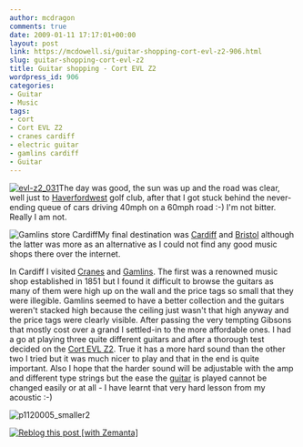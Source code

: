 ```yaml
---
author: mcdragon
comments: true
date: 2009-01-11 17:17:01+00:00
layout: post
link: https://mcdowell.si/guitar-shopping-cort-evl-z2-906.html
slug: guitar-shopping-cort-evl-z2
title: Guitar shopping - Cort EVL Z2
wordpress_id: 906
categories:
- Guitar
- Music
tags:
- cort
- Cort EVL Z2
- cranes cardiff
- electric guitar
- gamlins cardiff
- Guitar
---
```


[![evl-z2_031](https://img.mcdowell.si/2009/01/evl-z2_0311-1.jpg)](http://www.cort.co.kr/english/products/common/view.asp?product_id=167)The day was good, the sun was up and the road was clear, well just to [Haverfordwest](http://en.wikipedia.org/wiki/Haverfordwest) golf club, after that I got stuck behind the never-ending queue of cars driving 40mph on a 60mph road :-) I'm not bitter. Really I am not.

![Gamlins store Cardiff](https://img.mcdowell.si/2009/01/gamlins1-1-150x150.jpg)My final destination was [Cardiff](http://en.wikipedia.org/wiki/Cardiff) and [Bristol](http://en.wikipedia.org/wiki/Bristol) although the latter was more as an alternative as I could not find any good music shops there over the internet.

In Cardiff I visited [Cranes](http://www.cranesmusicstore.com/) and [Gamlins](http://www.gamlinsmusic.co.uk/). The first was a renowned music shop established in 1851 but I found it difficult to browse the guitars as many of them were high up on the wall and the price tags so small that they were illegible. Gamlins seemed to have a better collection and the guitars weren't stacked high because the ceiling just wasn't that high anyway and the price tags were clearly visible. After passing the very tempting Gibsons that mostly cost over a grand I settled-in to the more affordable ones. I had a go at playing three quite different guitars and after a thorough test decided on the [Cort EVL Z2](http://www.cort.co.kr/english/products/common/view.asp?product_id=167). True it has a more hard sound than the other two I tried but it was much nicer to play and that in the end is quite important. Also I hope that the harder sound will be adjustable with the amp and different type strings but the ease the [guitar](http://en.wikipedia.org/wiki/Guitar) is played cannot be changed easily or at all - I have learnt that very hard lesson from my acoustic :-)

![p1120005_smaller2](https://img.mcdowell.si/2009/01/p1120005_smaller21-1-225x300.jpg)


[![Reblog this post [with Zemanta]](http://img.zemanta.com/reblog_e.png?x-id=bfa2a68b-668e-4a52-9cc6-6f181356b7cd)](http://reblog.zemanta.com/zemified/bfa2a68b-668e-4a52-9cc6-6f181356b7cd/)
